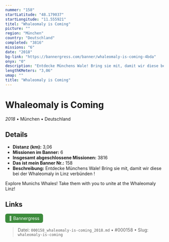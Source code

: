 ```yaml
---
nummer: "158"
startLatitude: "48.179037"
startLongitude: "11.555921"
titel: "Whaleomaly is Coming"
picture: ""
region: "München"
country: "Deutschland"
completed: "3816"
missions: "6"
date: "2018"
bg-link: "https://bannergress.com/banner/whaleomaly-is-coming-4bda"
onyx: "0"
description: "Entdecke Münchens Wale! Bring sie mit, damit wir diese bei der Whaleomaly in Linz verbünden !\n\nExplore Munichs Whales! Take them with you to unite at the Whaleomaly Linz!"
lengthKMeters: "3,06"
umap: ""
title: "Whaleomaly is Coming"
---
```

# Whaleomaly is Coming

*2018* • München • Deutschland



## Details
- **Distanz (km):** 3,06
- **Missionen im Banner:** 6
- **Insgesamt abgeschlossene Missionen:** 3816
- **Das ist mein Banner Nr.:** 158
- **Beschreibung:** Entdecke Münchens Wale! Bring sie mit, damit wir diese bei der Whaleomaly in Linz verbünden !

Explore Munichs Whales! Take them with you to unite at the Whaleomaly Linz!


## Links
<div style="margin-top: 0.5em;">
<a href="https://bannergress.com/banner/whaleomaly-is-coming-4bda" target="_blank" style="display:inline-block;margin-right:8px;padding:6px 12px;background-color:#3c8b3c;color:white;text-decoration:none;border-radius:6px;">🔗 Bannergress</a>

</div>


> Datei: `000158_whaleomaly-is-coming_2018.md` • #000158 • Slug: `whaleomaly-is-coming`

